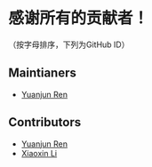 # 感谢所有的贡献者！
（按字母排序，下列为GitHub ID）

## Maintianers
- [Yuanjun Ren](https://github.com/wtffqbpl)

## Contributors
- [Yuanjun Ren](https://github.com/wtffqbpl)
- [Xiaoxin Li](https://github.com/myGitHub6666)
